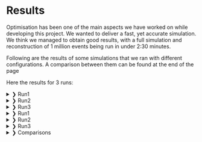 # Results

Optimisation has been one of the main aspects we have worked on while developing this project. We wanted to deliver a fast, yet accurate simulation. We think we managed to obtain good results, with a full simulation and reconstruction of 1 million events being run in under 2:30 minutes.

Following are the results of some simulations that we ran with different configurations. A comparison between them can be found at the end of the page

Here the results for $3$ runs:

<details>
<summary> &#10095; Run1</summary>
<ul><li>Simulation</li>

Run1 simulation configuration [here](https://github.com/Bizzzio/TANS/tree/main/docs/Figures/Run1/Config_Run.yaml). Firstly, this is a comparison between the multiplicity probability density function (pdf) and the (normalised) generated multiplicity distribution:

<p style="text-align: center;">
<img src="Figures/Run1/Eff.png" width="500"></p>
<p style="text-align: center;">Text_content</p>

|![Multi_comparison](Figures/Run1/fTreeRec_Multi_comparison.png)| 
|:--:| 
|Comparison between the multiplicity pdf and the (normalised) generated multiplicity distribution| 

A good between the two distributions is observed.
In order to study the effects of the multiple scattering, it is possible to study the difference between the z coordinate distribution of the generated hit in the two layers and the z coordinate pdf of the vertex:

|![Z_generated](Figures/Run1/fTreeGen_Config.z.png)| 
|:--:| 
|Distribution of the generated z coordinate of the vertex. $\mathrm{RMS}=5.3$ cm| 

|![Z_comparison](Figures/Run1/fTreeGen_GenHits_comparison.png)| 
|:--:| 
|Comparison between the distributions of the hits' z coordinate for the first layer (in blue, $\mathrm{RMS}=6.7$ cm) and the second layer (in red, $\mathrm{RMS}=7.7$ cm)| 

To study how the smearing affects the reconstruction, it is possible to study the distributions of the reconstructed z coordinates of the hits on each detector's layer:


|![Z_comparison_reco](Figures/Run1/fTreeRec_RecHits_comparison.png)| 
|:--:| 
|Comparison between the distributions of the reconstructed (smeared) hits' z coordinate for the first layer (in blue, $\mathrm{RMS}=6.8$ cm) and the second layer (in red, $\mathrm{RMS}=7.4$ cm)| 

As expected, smearing does not have any effects on the shape of the distributions, nor does it affects the distributions widths as much as the multiple scattering does.

<li>Reconstruction</li></ul>
</details>

<details>
<summary> &#10095; Run2</summary>
<ul><li>Simulation</li>
<li>Reconstruction</li></ul>
</details>

<details>
<summary> &#10095; Run3</summary>
<ul><li>Simulation</li>
<li>Reconstruction</li></ul>
</details>



<details>
<summary> &#10095; Run1</summary>
<br>

## Run 1
Simulation configuration [here](https://github.com/Bizzzio/TANS/tree/main/docs/Figures/Run1/Config_Run.yaml)

### Simulation

Firstly, this is a comparison between the multiplicity probability density function (pdf) and the (normalised) generated multiplicity distribution:

|![Multi_comparison](Figures/Run1/fTreeRec_Multi_comparison.png)| 
|:--:| 
|Comparison between the multiplicity pdf and the (normalised) generated multiplicity distribution| 

A good between the two distributions is observed.
In order to study the effects of the multiple scattering, it is possible to study the difference between the z coordinate distribution of the generated hit in the two layers and the z coordinate pdf of the vertex:

|![Z_generated](Figures/Run1/fTreeGen_Config.z.png)| 
|:--:| 
|Distribution of the generated z coordinate of the vertex. $\mathrm{RMS}=5.3$ cm| 

|![Z_comparison](Figures/Run1/fTreeGen_GenHits_comparison.png)| 
|:--:| 
|Comparison between the distributions of the hits' z coordinate for the first layer (in blue, $\mathrm{RMS}=6.7$ cm) and the second layer (in red, $\mathrm{RMS}=7.7$ cm)| 

To study how the smearing affects the reconstruction, it is possible to study the distributions of the reconstructed z coordinates of the hits on each detector's layer:


|![Z_comparison_reco](Figures/Run1/fTreeRec_RecHits_comparison.png)| 
|:--:| 
|Comparison between the distributions of the reconstructed (smeared) hits' z coordinate for the first layer (in blue, $\mathrm{RMS}=6.8$ cm) and the second layer (in red, $\mathrm{RMS}=7.4$ cm)| 

As expected, smearing does not have any effects on the shape of the distributions, nor does it affects the distributions widths as much as the multiple scattering does.

### Reconstruction
After the simulation finishes, vertexes are reconstructed and the resolution and effeciency of the detector are evaluated as a function of the event multiplicity and of the event's vertex Z coordinate. Run1 reconstruction configuration [here](https://github.com/Bizzzio/TANS/tree/main/docs/Figures/Run1/Config_Reconstruction.yaml)

|![ResVsMult](Figures/Run1/ResolutionVsMultiplicity.png)| 
|:--:| 
|Detector's resolution as a function of multiplicity|

As expected, the resolution decreases with the growing of the multiplicity, getting lower then 100 $\mu $m at the highest multiplicities.
An increase in resolution is observed at the highest multiplicity bin, but this is due to fluctuations in the simulation (the number of generated events at such multiplicity is very low, as described by the multiplicity pdf).

|![ResVsZ](Figures/Run1/ResolutionVsZTrue.png)| 
|:--:| 
|Detector's resolution as a function of the Z coordinate of the generated vertex|

As expected, the resolution reaches its minimum when the vertex is generated at the center of the detector, then it grows by 20% up to the point where the vertex is generated outside the detector. In these cases, the resolution grows exponentially and the efficiency drops as it is observed in this graph:

|![EffVsZ](Figures/Run1/EffvsZ.png)| 
|:--:| 
|Detector's efficiency as a function of the Z coordinate of the generated vertex|

As expected, the efficiency peaks when the vertex is generated at the center of the detector; it then drops when the particles are generated outside the detector.

|![EffVsZ](Figures/Run1/Eff.png)| 
|:--:| 
|Detector's efficiency as a function of the event multiplicity|

</details> 

<details>
<summary> &#10095; Run2</summary>
<br> 

## Run 2
Run2 simulation configuration [here](https://github.com/Bizzzio/TANS/tree/main/docs/Figures/Run2/Config_Run.yaml)
Configuration: 
- N events: 1 million
- Multiplicity distribution: uniform between 0 and 100
- Angular distribution: [http://personalpages.to.infn.it/~masera/tans/tans2018/miscellanea/kinem.root](http://personalpages.to.infn.it/~masera/tans/tans2018/miscellanea/kinem.root), heta2 histogram
- $Z_{vertex}$ distribution: uniform between $-20$ and $20$ cm from the detector's centre
- $\sigma_{x}=0.01$ cm, $\sigma_{y}=0.01$ cm, $\sigma_{z}=5.3$ cm
- Beam pipe radius: $3$ cm
- Detectors radii: $4$cm, $7$cm
- Mean noise per layer: 10

### Simulation

Firstly, the simulated $\eta$ distribution is compared to the desired $\eta$ distribution:

|![Multi_comparison](Figures/Run2/eta_comparison.png)| 
|:--:| 
|Comparison between the (normalised) simulated $\eta$ distribution and the $\eta$ distribution probability function| 

A good between the two distributions is observed.

Major differeces between the $Z_{vertex}$ distributions and the $Z$ coordinates of the hits on the layers due to multiple scattering are not observed.


### Reconstruction
After the simulation finishes, vertexes are reconstructed and the resolution and effeciency of the detector are evaluated as a function of the event multiplicity and of the event's vertex Z coordinate. Run2 reconstruction configuration [here](https://github.com/Bizzzio/TANS/tree/main/docs/Figures/Run2/Config_Reconstruction.yaml)

|![ResVsMult](Figures/Run2/ResolutionVsMultiplicity.png)| 
|:--:| 
|Detector's resolution as a function of multiplicity|

As expected, the resolution decreases with the growing of the multiplicity, getting lower then 100 $\mu $m at the highest multiplicities.
An increase in resolution is observed at the highest multiplicity bin, but this is due to fluctuations in the simulation (the number of generated events at such multiplicity is very low, as described by the multiplicity distribution).

|![ResVsZ](Figures/Run2/ResolutionVsZTrue.png)| 
|:--:| 
|Detector's resolution as a function of the Z coordinate of the generated vertex|

As expected, the resolution reaches its minimum when the vertex is generated at the center of the detector, then it grows by 20% up to the point where the vertex is generated outside the detector. In these cases, the resolution grows exponentially and the efficiency drops as it is observed in this graph:

|![EffVsZ](Figures/Run2/EffvsZ.png)| 
|:--:| 
|Detector's efficiency as a function of the Z coordinate of the generated vertex|

As expected, the efficieny peaks when the vertex is generated at the center of the detector; it then drops when the particles are generated outside the detector.

|![EffVsZ](Figures/Run2/Eff.png)| 
|:--:| 
|Detector's efficiency as a function of the event multiplicity|

</details> 

<details>
<summary> &#10095; Run3</summary>
<br> 

## Run 3
Run3 simulation configuration [here](https://github.com/Bizzzio/TANS/tree/main/docs/Figures/Run3/Config_Run.yaml)
Configuration: 
- N events: 1 million
- Multiplicity distribution: uniform between 0 and 100
- Angular distribution: [http://personalpages.to.infn.it/~masera/tans/tans2018/miscellanea/kinem.root](http://personalpages.to.infn.it/~masera/tans/tans2018/miscellanea/kinem.root), heta2 histogram
- $Z_{vertex}$ distribution: uniform between $-20$ and $20$ cm from the detector's centre
- $\sigma_{x}=0.01$ cm, $\sigma_{y}=0.01$ cm, $\sigma_{z}=5.3$ cm
- Beam pipe radius: $3$ cm
- Detectors radii: $4$cm, $7$cm
- Mean noise per layer: 10

### Simulation

Firstly, the simulated $\eta$ distribution is compared to the desired $\eta$ distribution:

|![Multi_comparison](Figures/Run3/fTreeRec_Multi_comparison.png)| 
|:--:| 
|Comparison between the (normalised) simulated $\eta$ distribution and the $\eta$ distribution probability function| 

A good between the two distributions is observed.

Major differeces between the $Z_{vertex}$ distributions and the $Z$ coordinates of the hits on the layers due to multiple scattering are not observed.


### Reconstruction
After the simulation finishes, vertexes are reconstructed and the resolution and effeciency of the detector are evaluated as a function of the event multiplicity and of the event's vertex Z coordinate. Run2 reconstruction configuration [here](https://github.com/Bizzzio/TANS/tree/main/docs/Figures/Run3/Config_Reconstruction.yaml)

|![ResVsMult](Figures/Run3/ResolutionVsMultiplicity.png)| 
|:--:| 
|Detector's resolution as a function of multiplicity|

As expected, the resolution decreases with the growing of the multiplicity, getting lower then 100 $\mu $m at the highest multiplicities. An increase in resolution is observed at the highest multiplicity bin, but this is due to fluctuations in the simulation (the number of generated events at such multiplicity is very low, as described by the multiplicity distribution).

|![ResVsZ](Figures/Run3/ResolutionVsZTrue.png)| 
|:--:| 
|Detector's resolution as a function of the Z coordinate of the generated vertex|

As expected, the resolution reaches its minimum when the vertex is generated at the center of the detector, then it grows by 20% up to the point where the vertex is generated outside the detector. In these cases, the resolution grows exponentially and the efficiency drops as it is observed in this graph:

|![EffVsZ](Figures/Run3/EffvsZ.png)| 
|:--:| 
|Detector's efficiency as a function of the Z coordinate of the generated vertex|

As expected, the efficieny peaks when the vertex is generated at the center of the detector; it then drops when the particles are generated outside the detector.

|![EffVsZ](Figures/Run3/Eff.png)| 
|:--:| 
|Detector's efficiency as a function of the event multiplicity|

</details> 

<details>
<summary> &#10095; Comparisons</summary>
<br>

    - ## markdown list 1
        - nested list 1
        - nested list 2
    - ## markdown list 2    

## Comparisons

|![EffComparison](Figures/Comparisons/Eff_comparison_RUNS.png)| 
|:--:| 
|Detector's efficiency as a function of the event multiplicity|
|![EffVsZComparison](Figures/Comparisons/EffvsZ_comparison_RUNS.png)| 
|:--:| 
|Detector's efficiency as a function of the event multiplicity|
|![ResVsMultComparison](Figures/Comparisons/ResvsMult_comparison_RUNS.png)| 
|:--:| 
|Detector's efficiency as a function of the event multiplicity|
|![ResVsZComparison](Figures/Comparisons/ResVsZ_comparison_RUNS.png)| 
|:--:| 
|Detector's efficiency as a function of the event multiplicity|

</details> 


